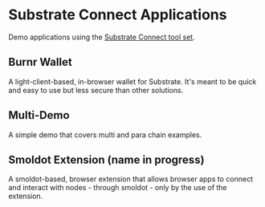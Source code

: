 # Substrate Connect Applications

Demo applications using the [Substrate Connect tool set](../packages).

## Burnr Wallet

A light-client-based, in-browser wallet for Substrate. It's meant to be quick and easy to use but less secure than other solutions.

## Multi-Demo

A simple demo that covers multi and para chain examples.

## Smoldot Extension (name in progress)

A smoldot-based, browser extension that allows browser apps to connect and interact with nodes - through smoldot - only by the use of the extension.
